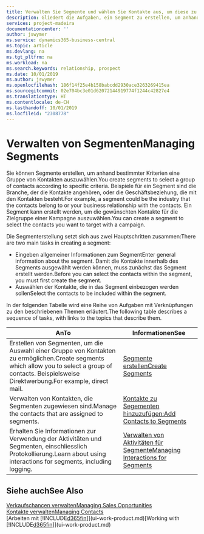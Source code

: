 ```yaml
---
title: Verwalten Sie Segmente und wählen Sie Kontakte aus, um diese zu berücksichtigen| Microsoft Docs
description: Gliedert die Aufgaben, ein Segment zu erstellen, um anhand bestimmter Kriterien eine Gruppe von Kontakten auszuwählen, zum Beispiel Kontakte in einer Branche, die Sie anvisieren möchten.
services: project-madeira
documentationcenter: ''
author: jswymer
ms.service: dynamics365-business-central
ms.topic: article
ms.devlang: na
ms.tgt_pltfrm: na
ms.workload: na
ms.search.keywords: relationship, prospect
ms.date: 10/01/2019
ms.author: jswymer
ms.openlocfilehash: 186f14f25e4b158babcdd2930ace3263269415ea
ms.sourcegitcommit: 02e704bc3e01d62072144919774f1244c42827e4
ms.translationtype: HT
ms.contentlocale: de-CH
ms.lasthandoff: 10/01/2019
ms.locfileid: "2308778"
---
```

# <a name="managing-segments"></a><span data-ttu-id="5edd4-103">Verwalten von Segmenten</span><span class="sxs-lookup"><span data-stu-id="5edd4-103">Managing Segments</span></span>
<span data-ttu-id="5edd4-104">Sie können Segmente erstellen, um anhand bestimmter Kriterien eine Gruppe von Kontakten auszuwählen.</span><span class="sxs-lookup"><span data-stu-id="5edd4-104">You create segments to select a group of contacts according to specific criteria.</span></span> <span data-ttu-id="5edd4-105">Beispiele für ein Segment sind die Branche, der die Kontakte angehören, oder die Geschäftsbeziehung, die mit den Kontakten besteht.</span><span class="sxs-lookup"><span data-stu-id="5edd4-105">For example, a segment could be the industry that the contacts belong to or your business relationship with the contacts.</span></span> <span data-ttu-id="5edd4-106">Ein Segment kann erstellt werden, um die gewünschten Kontakte für die Zielgruppe einer Kampagne auszuwählen.</span><span class="sxs-lookup"><span data-stu-id="5edd4-106">You can create a segment to select the contacts you want to target with a campaign.</span></span>

<span data-ttu-id="5edd4-107">Die Segmenterstellung setzt sich aus zwei Hauptschritten zusammen:</span><span class="sxs-lookup"><span data-stu-id="5edd4-107">There are two main tasks in creating a segment:</span></span>

* <span data-ttu-id="5edd4-108">Eingeben allgemeiner Informationen zum Segment</span><span class="sxs-lookup"><span data-stu-id="5edd4-108">Enter general information about the segment.</span></span> <span data-ttu-id="5edd4-109">Damit die Kontakte innerhalb des Segments ausgewählt werden können, muss zunächst das Segment erstellt werden.</span><span class="sxs-lookup"><span data-stu-id="5edd4-109">Before you can select the contacts within the segment, you must first create the segment.</span></span>
* <span data-ttu-id="5edd4-110">Auswählen der Kontakte, die in das Segment einbezogen werden sollen</span><span class="sxs-lookup"><span data-stu-id="5edd4-110">Select the contacts to be included within the segment.</span></span>

<span data-ttu-id="5edd4-111">In der folgenden Tabelle wird eine Reihe von Aufgaben mit Verknüpfungen zu den beschriebenen Themen erläutert.</span><span class="sxs-lookup"><span data-stu-id="5edd4-111">The following table describes a sequence of tasks, with links to the topics that describe them.</span></span>

| <span data-ttu-id="5edd4-112">An</span><span class="sxs-lookup"><span data-stu-id="5edd4-112">To</span></span> | <span data-ttu-id="5edd4-113">Informationen</span><span class="sxs-lookup"><span data-stu-id="5edd4-113">See</span></span> |
| --- | --- |
| <span data-ttu-id="5edd4-114">Erstellen von Segmenten, um die Auswahl einer Gruppe von Kontakten zu ermöglichen.</span><span class="sxs-lookup"><span data-stu-id="5edd4-114">Create segments which allow you to select a group of contacts.</span></span> <span data-ttu-id="5edd4-115">Beispielsweise Direktwerbung.</span><span class="sxs-lookup"><span data-stu-id="5edd4-115">For example, direct mail.</span></span> |[<span data-ttu-id="5edd4-116">Segmente erstellen</span><span class="sxs-lookup"><span data-stu-id="5edd4-116">Create Segments</span></span>](marketing-how-create-segment.md) |
| <span data-ttu-id="5edd4-117">Verwalten von Kontakten, die Segmenten zugewiesen sind.</span><span class="sxs-lookup"><span data-stu-id="5edd4-117">Manage the contacts that are assigned to segments.</span></span> |[<span data-ttu-id="5edd4-118">Kontakte zu Segementen hinzuzufügen:</span><span class="sxs-lookup"><span data-stu-id="5edd4-118">Add Contacts to Segments</span></span>](marketing-add-contact-segment.md) |
| <span data-ttu-id="5edd4-119">Erhalten Sie Informationen zur Verwendung der Aktivitäten und Segmenten, einschliesslich Protokollierung.</span><span class="sxs-lookup"><span data-stu-id="5edd4-119">Learn about using interactions for segments, including logging.</span></span> |[<span data-ttu-id="5edd4-120">Verwalten von Aktivitäten für Segmente</span><span class="sxs-lookup"><span data-stu-id="5edd4-120">Managing Interactions for Segments</span></span>](marketing-interaction-segments.md) |

## <a name="see-also"></a><span data-ttu-id="5edd4-121">Siehe auch</span><span class="sxs-lookup"><span data-stu-id="5edd4-121">See Also</span></span>
[<span data-ttu-id="5edd4-122">Verkaufschancen verwalten</span><span class="sxs-lookup"><span data-stu-id="5edd4-122">Managing Sales Opportunities</span></span>](marketing-manage-sales-opportunities.md)  
[<span data-ttu-id="5edd4-123">Kontakte verwalten</span><span class="sxs-lookup"><span data-stu-id="5edd4-123">Managing Contacts</span></span>](marketing-contacts.md)  
<span data-ttu-id="5edd4-124">[Arbeiten mit [!INCLUDE[d365fin](includes/d365fin_md.md)]](ui-work-product.md)</span><span class="sxs-lookup"><span data-stu-id="5edd4-124">[Working with [!INCLUDE[d365fin](includes/d365fin_md.md)]](ui-work-product.md)</span></span>

